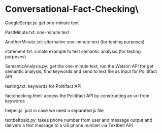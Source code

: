 # Conversational-Fact-Checking\

GoogleScript.js: get one-minute text

PastMinute.txt: one-minute text

AnotherMinute.txt: alternative one-minute text (for testing purposes)

statement.txt: simple example to test semantic analysis (for testing purposes)

SemanticAnalysis.py: get the one-minute text, run the Watson API for get semantic analysis, find keywords and send to text file as input for Politifact API

testing.txt: keywords for Politifact API

factchecking.html: access the Politifact API by constructing an url from keywords 

helper.js: just in case we need a separated js file

textbeltpaid.py: takes phone number from user and message output and delivers a text message to a US phone number via Textbelt API

